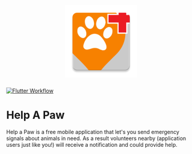 <a href="https://github.com/HelpAPaw/Flutter">
  <h1 align="center">
    <picture>
      <img src="https://github.com/HelpAPaw/Flutter/blob/dev/web/icons/help_a_paw_res.png">
    </picture>
  </h1>
</a>

[![Flutter Workflow](https://github.com/HelpAPaw/Flutter/actions/workflows/flutter.yml/badge.svg)](https://github.com/HelpAPaw/Flutter/actions/workflows/flutter.yml)

# Help A Paw

Help a Paw is a free mobile application that let's you send emergency signals about animals in need. As a result volunteers nearby (application users just like you!) will receive a notification and could provide help.
